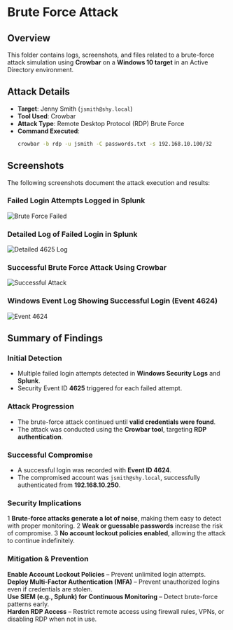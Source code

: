 # Brute Force Attack

## Overview
This folder contains logs, screenshots, and files related to a brute-force attack simulation using **Crowbar** on a **Windows 10 target** in an Active Directory environment.

## Attack Details
- **Target**: Jenny Smith (`jsmith@shy.local`)
- **Tool Used**: Crowbar
- **Attack Type**: Remote Desktop Protocol (RDP) Brute Force
- **Command Executed**:
  ```bash
  crowbar -b rdp -u jsmith -C passwords.txt -s 192.168.10.100/32

## Screenshots
The following screenshots document the attack execution and results:

### **Failed Login Attempts Logged in Splunk**
![Brute Force Failed](Brute_Force_Failed_Event4625.jpg)

### **Detailed Log of Failed Login in Splunk**
![Detailed 4625 Log](Brute_Force_Failed_Login_Detailed_Splunk.jpg)

### **Successful Brute Force Attack Using Crowbar**
![Successful Attack](Brute_Force_Success.jpg)

### **Windows Event Log Showing Successful Login (Event 4624)**
![Event 4624](Brute_Force_Successful_Login_Event4624.jpg)

## Summary of Findings

###  Initial Detection
- Multiple failed login attempts detected in **Windows Security Logs** and **Splunk**.
- Security Event ID **4625** triggered for each failed attempt.

###  Attack Progression
- The brute-force attack continued until **valid credentials were found**.
- The attack was conducted using the **Crowbar tool**, targeting **RDP authentication**.

###  Successful Compromise
- A successful login was recorded with **Event ID 4624**.
- The compromised account was `jsmith@shy.local`, successfully authenticated from **192.168.10.250**.

###  Security Implications
1️ **Brute-force attacks generate a lot of noise**, making them easy to detect with proper monitoring.
2️ **Weak or guessable passwords** increase the risk of compromise.
3️ **No account lockout policies enabled**, allowing the attack to continue indefinitely.

###  Mitigation & Prevention
 **Enable Account Lockout Policies** – Prevent unlimited login attempts.  
 **Deploy Multi-Factor Authentication (MFA)** – Prevent unauthorized logins even if credentials are stolen.  
 **Use SIEM (e.g., Splunk) for Continuous Monitoring** – Detect brute-force patterns early.  
 **Harden RDP Access** – Restrict remote access using firewall rules, VPNs, or disabling RDP when not in use.  
